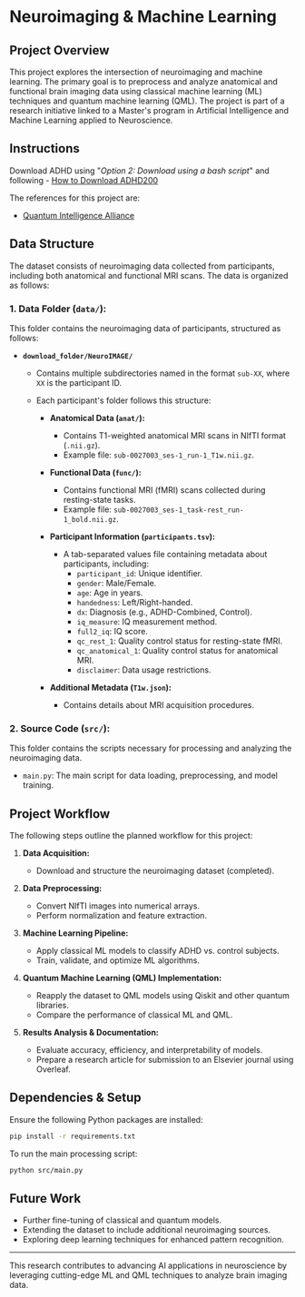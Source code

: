 # Neuroimaging & Machine Learning

## Project Overview
This project explores the intersection of neuroimaging and machine learning. The primary goal is to preprocess and analyze anatomical and functional brain imaging data using classical machine learning (ML) techniques and quantum machine learning (QML). The project is part of a research initiative linked to a Master's program in Artificial Intelligence and Machine Learning applied to Neuroscience.

## Instructions
Download ADHD using "*Option 2: Download using a bash script*" and following - [How to Download ADHD200](https://fcon_1000.projects.nitrc.org/indi/adhd200/download_scripts/Download_Instructions_ADHD200.pdf)

The references for this project are:

- [Quantum Intelligence Alliance](https://github.com/Advanced-Research-Centre)

## Data Structure
The dataset consists of neuroimaging data collected from participants, including both anatomical and functional MRI scans. The data is organized as follows:

### **1. Data Folder (`data/`):**
This folder contains the neuroimaging data of participants, structured as follows:

- **`download_folder/NeuroIMAGE/`**
  - Contains multiple subdirectories named in the format `sub-XX`, where `XX` is the participant ID.
  - Each participant's folder follows this structure:
    
    - **Anatomical Data (`anat/`):**
      - Contains T1-weighted anatomical MRI scans in NIfTI format (`.nii.gz`).
      - Example file: `sub-0027003_ses-1_run-1_T1w.nii.gz`.
      
    - **Functional Data (`func/`):**
      - Contains functional MRI (fMRI) scans collected during resting-state tasks.
      - Example file: `sub-0027003_ses-1_task-rest_run-1_bold.nii.gz`.
      
    - **Participant Information (`participants.tsv`):**
      - A tab-separated values file containing metadata about participants, including:
        - `participant_id`: Unique identifier.
        - `gender`: Male/Female.
        - `age`: Age in years.
        - `handedness`: Left/Right-handed.
        - `dx`: Diagnosis (e.g., ADHD-Combined, Control).
        - `iq_measure`: IQ measurement method.
        - `full2_iq`: IQ score.
        - `qc_rest_1`: Quality control status for resting-state fMRI.
        - `qc_anatomical_1`: Quality control status for anatomical MRI.
        - `disclaimer`: Data usage restrictions.
      
    - **Additional Metadata (`T1w.json`):**
      - Contains details about MRI acquisition procedures.

### **2. Source Code (`src/`):**
This folder contains the scripts necessary for processing and analyzing the neuroimaging data.
- `main.py`: The main script for data loading, preprocessing, and model training.

## Project Workflow
The following steps outline the planned workflow for this project:

1. **Data Acquisition:**
   - Download and structure the neuroimaging dataset (completed).

2. **Data Preprocessing:**
   - Convert NIfTI images into numerical arrays.
   - Perform normalization and feature extraction.

3. **Machine Learning Pipeline:**
   - Apply classical ML models to classify ADHD vs. control subjects.
   - Train, validate, and optimize ML algorithms.

4. **Quantum Machine Learning (QML) Implementation:**
   - Reapply the dataset to QML models using Qiskit and other quantum libraries.
   - Compare the performance of classical ML and QML.

5. **Results Analysis & Documentation:**
   - Evaluate accuracy, efficiency, and interpretability of models.
   - Prepare a research article for submission to an Elsevier journal using Overleaf.

## Dependencies & Setup
Ensure the following Python packages are installed:
```bash
pip install -r requirements.txt
```

To run the main processing script:
```bash
python src/main.py
```

## Future Work
- Further fine-tuning of classical and quantum models.
- Extending the dataset to include additional neuroimaging sources.
- Exploring deep learning techniques for enhanced pattern recognition.

---
This research contributes to advancing AI applications in neuroscience by leveraging cutting-edge ML and QML techniques to analyze brain imaging data.

